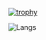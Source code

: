 [![trophy](https://github-profile-trophy.vercel.app/?username=ryo-ma&theme=dracula&row=2&column=5&margin-w=15&margin-h=15)](https://github.com/ryo-ma/github-profile-trophy)

![Langs](https://github-readme-stats.vercel.app/api/top-langs/?username=RafaDom10&layout=compact)
